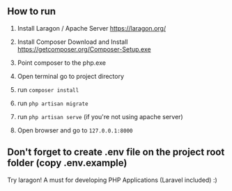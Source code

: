 ## How to run 

 1. Install Laragon / Apache Server
https://laragon.org/
 2. Install Composer 
Download and Install 
https://getcomposer.org/Composer-Setup.exe

 3. Point composer to the php.exe
 4. Open terminal go to project directory
 5. run `composer install`
 6. run `php artisan migrate`
 7. run `php artisan serve` (if you're not using apache server)
 8. Open browser and go to `127.0.0.1:8000`

## Don't forget to create .env file on the project root folder (copy .env.example)

Try laragon! A must for developing PHP Applications (Laravel included) :)



